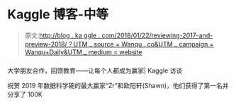 # Kaggle 博客-中等

> 原文:[http://blog . ka ggle . com/2018/01/22/reviewing-2017-and-preview-2018/？UTM _ source = Wanqu . co&UTM _ campaign = Wanqu+Daily&UTM _ medium = website](http://blog.kaggle.com/2018/01/22/reviewing-2017-and-previewing-2018/?utm_source=wanqu.co&utm_campaign=Wanqu+Daily&utm_medium=website)

### 

大学朋友合作，回馈教育——让每个人都成为赢家| Kaggle 访谈

祝贺 2019 年数据科学碗的最大赢家“Zr”和欧阳轩(Shawn)，他们获得了第一名并分享了 100K